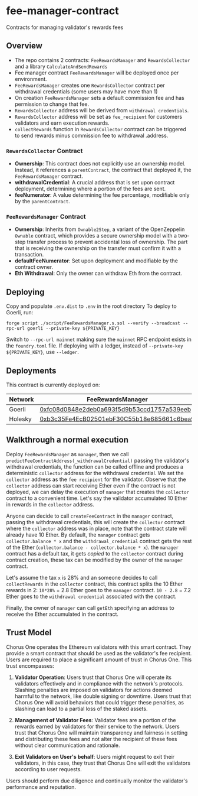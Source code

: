 # fee-manager-contract

Contracts for managing validator's rewards fees

## Overview

- The repo contains 2 contracts: `FeeRewardsManager` and `RewardsCollector` and a library `CalculateAndSendRewards`
- Fee manager contract `FeeRewardsManager` will be deployed once per environment.
- `FeeRewardsManager` creates one `RewardsCollector` contract per withdrawal credentials (some users may have more than 1)
- On creation `FeeRewardsManager` sets a default commission fee and has permission to change that fee.
- `RewardsCollector` address will be derived from `withdrawal credentials`.
- `RewardsCollector` address will be set as `fee_recipient` for customers validators and earn execution rewards.
- `collectRewards` function in `RewardsCollector` contract can be triggered to send rewards minus commission fee to withdrawal .address.

### `RewardsCollector` Contract

- **Ownership**: This contract does not explicitly use an ownership model. Instead, it references a `parentContract`, the contract that deployed it, the `FeeRewardsManager` contract.
- **withdrawalCredential**: A crucial address that is set upon contract deployment, determining where a portion of the fees are sent.
- **feeNumerator**: A value determining the fee percentage, modifiable only by the `parentContract`.

### `FeeRewardsManager` Contract

- **Ownership**: Inherits from `Ownable2Step`, a variant of the OpenZeppelin `Ownable` contract, which provides a secure ownership model with a two-step transfer process to prevent accidental loss of ownership. The part that is receiving
the ownership on the transfer must confirm it with a transaction.
- **defaultFeeNumerator**: Set upon deployment and modifiable by the contract owner.
- **Eth Withdrawal**: Only the owner can withdraw Eth from the contract.

## Deploying

Copy and populate `.env.dist` to `.env` in the root directory
To deploy to Goerli, run:

```
forge script ./script/FeeRewardsManager.s.sol --verify --broadcast --rpc-url goerli --private-key ${PRIVATE_KEY}
```

Switch to `--rpc-url mainnet` making sure the `mainnet` RPC endpoint exists in the `foundry.toml` file.
If deploying with a ledger, instead of `--private-key ${PRIVATE_KEY}`, use `--ledger`.

## Deployments

This contract is currently deployed on:

| Network      | FeeRewardsManager     | CalculateAndSendRewards |
|--------------|-----------------------|-------------------------|
| Goerli | [0xfc08d0848e2deb0a693f5d9b53ccd1757a539eeb](https://goerli.etherscan.io/address/0xfc08d0848e2deb0a693f5d9b53ccd1757a539eeb) | [0xf8e95de39c5e2e9a4b4d7838f0f7f3a1d73369f6](https://goerli.etherscan.io/address/0xf8e95de39c5e2e9a4b4d7838f0f7f3a1d73369f6) |
| Holesky | [0xb3c35Fe4EcB02501ebF30C55b18e685661c6bea9](https://holesky.etherscan.io/address/0xb3c35Fe4EcB02501ebF30C55b18e685661c6bea9) | [0x44811C1Ae698B23D64B3A0E88ECc6DA35B30Dd06](https://holesky.etherscan.io/address/0x44811C1Ae698B23D64B3A0E88ECc6DA35B30Dd06) |

## Walkthrough a normal execution

Deploy `FeeRewardsManager` as `manager`, then we call
`predictFeeContractAddress(_withdrawalCredential)` passing the validator's
withdrawal credentials, the function can be called offline and produces a
deterministic `collector` address for the withdrawal credential.
We set the `collector` address as the `fee recipient` for the validator. Observe
that the `collector` address can start receiving Ether even if the contract is not deployed,
we can delay the execution of `manager` that creates the `collector` contract to a convenient time.
Let's say the validator accumulated 10 Ether in rewards in the `collector` address.

Anyone can decide to call `createFeeContract` in the `manager` contract, passing the
withdrawal credentials, this will create the `collector` contract where the `collector` address was in place,
note that the contract state will already have 10 Ether.
By default, the `manager` contract gets `collector.balance * x` and the
`withdrawal_credential` contract gets the rest of the Ether (`collector.balance - collector.balance * x`).
the `manager` contract has a default tax, it gets *copied* to the `collector` contract during contract creation,
these tax can be modified by the owner of the `manager` contract.

Let's assume the tax `x` is 28% and
an someone decides to call `collectRewards` in
the `collector` contract, this contract splits the 10 Ether
rewards in 2:
    `10*28%` = 2.8 Ether goes to the `manager` contract.
    `10 - 2.8` = 7.2 Ether goes to the `withdrawal credential` associated with the contract.

Finally, the owner of `manager` can call `getEth` specifying an address to
receive the Ether accumulated in the contract.

## Trust Model

Chorus One operates the Ethereum validators with this smart contract. They provide a
smart contract that should be used as the validator's fee recipient.
Users are required to place a significant amount of trust in Chorus One. This
trust encompasses:

1. **Validator Operation**: Users trust that Chorus One will operate its
validators effectively and in compliance with the network's protocols.
Slashing penalties are imposed on validators for actions deemed harmful to the
network, like double signing or downtime. Users trust that Chorus One
will avoid behaviors that could trigger these penalties, as slashing can lead to
a partial loss of the staked assets.

2. **Management of Validator Fees**: Validator fees are a portion of the rewards
earned by validators for their service to the network. Users trust that
Chorus One will maintain transparency and fairness in setting and distributing
these fees and not alter the recipient of these fees without clear communication
and rationale.

3. **Exit Validators on User's behalf**: Users might request to exit their validators,
in this case, they trust that Chorus One will exit the validators according to user requests.

Users should perform due diligence and continually monitor the validator's
performance and reputation.
